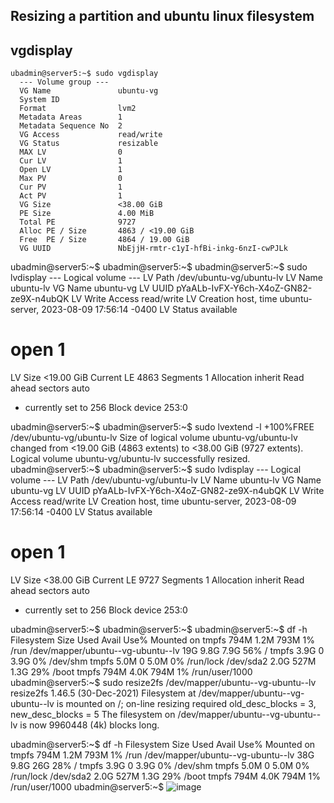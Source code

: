 ## Resizing a partition and ubuntu linux filesystem
## vgdisplay
~~~
ubadmin@server5:~$ sudo vgdisplay
  --- Volume group ---
  VG Name               ubuntu-vg
  System ID
  Format                lvm2
  Metadata Areas        1
  Metadata Sequence No  2
  VG Access             read/write
  VG Status             resizable
  MAX LV                0
  Cur LV                1
  Open LV               1
  Max PV                0
  Cur PV                1
  Act PV                1
  VG Size               <38.00 GiB
  PE Size               4.00 MiB
  Total PE              9727
  Alloc PE / Size       4863 / <19.00 GiB
  Free  PE / Size       4864 / 19.00 GiB
  VG UUID               NbEjjH-rmtr-c1yI-hfBi-inkg-6nzI-cwPJLk
~~~
ubadmin@server5:~$
ubadmin@server5:~$
ubadmin@server5:~$ sudo lvdisplay
  --- Logical volume ---
  LV Path                /dev/ubuntu-vg/ubuntu-lv
  LV Name                ubuntu-lv
  VG Name                ubuntu-vg
  LV UUID                pYaALb-IvFX-Y6ch-X4oZ-GN82-ze9X-n4ubQK
  LV Write Access        read/write
  LV Creation host, time ubuntu-server, 2023-08-09 17:56:14 -0400
  LV Status              available
  # open                 1
  LV Size                <19.00 GiB
  Current LE             4863
  Segments               1
  Allocation             inherit
  Read ahead sectors     auto
  - currently set to     256
  Block device           253:0

ubadmin@server5:~$
ubadmin@server5:~$ sudo lvextend -l +100%FREE /dev/ubuntu-vg/ubuntu-lv
  Size of logical volume ubuntu-vg/ubuntu-lv changed from <19.00 GiB (4863 extents) to <38.00 GiB (9727 extents).
  Logical volume ubuntu-vg/ubuntu-lv successfully resized.
ubadmin@server5:~$
ubadmin@server5:~$ sudo lvdisplay
  --- Logical volume ---
  LV Path                /dev/ubuntu-vg/ubuntu-lv
  LV Name                ubuntu-lv
  VG Name                ubuntu-vg
  LV UUID                pYaALb-IvFX-Y6ch-X4oZ-GN82-ze9X-n4ubQK
  LV Write Access        read/write
  LV Creation host, time ubuntu-server, 2023-08-09 17:56:14 -0400
  LV Status              available
  # open                 1
  LV Size                <38.00 GiB
  Current LE             9727
  Segments               1
  Allocation             inherit
  Read ahead sectors     auto
  - currently set to     256
  Block device           253:0

ubadmin@server5:~$
ubadmin@server5:~$
ubadmin@server5:~$ df -h
Filesystem                         Size  Used Avail Use% Mounted on
tmpfs                              794M  1.2M  793M   1% /run
/dev/mapper/ubuntu--vg-ubuntu--lv   19G  9.8G  7.9G  56% /
tmpfs                              3.9G     0  3.9G   0% /dev/shm
tmpfs                              5.0M     0  5.0M   0% /run/lock
/dev/sda2                          2.0G  527M  1.3G  29% /boot
tmpfs                              794M  4.0K  794M   1% /run/user/1000
ubadmin@server5:~$ sudo resize2fs /dev/mapper/ubuntu--vg-ubuntu--lv
resize2fs 1.46.5 (30-Dec-2021)
Filesystem at /dev/mapper/ubuntu--vg-ubuntu--lv is mounted on /; on-line resizing required
old_desc_blocks = 3, new_desc_blocks = 5
The filesystem on /dev/mapper/ubuntu--vg-ubuntu--lv is now 9960448 (4k) blocks long.

ubadmin@server5:~$ df -h
Filesystem                         Size  Used Avail Use% Mounted on
tmpfs                              794M  1.2M  793M   1% /run
/dev/mapper/ubuntu--vg-ubuntu--lv   38G  9.8G   26G  28% /
tmpfs                              3.9G     0  3.9G   0% /dev/shm
tmpfs                              5.0M     0  5.0M   0% /run/lock
/dev/sda2                          2.0G  527M  1.3G  29% /boot
tmpfs                              794M  4.0K  794M   1% /run/user/1000
ubadmin@server5:~$
![image](https://github.com/parkinglot837/ubuntu-server-22/assets/8241838/84abf61f-1467-4312-84af-867d04e346aa)
